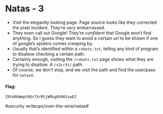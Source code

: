 # Natas - 3
- Visit the elegantly looking page. Page source looks like they corrected the pixel incident. They’re *very* embarrassed. 
- They even call out Google! They’re *confident* that Google won’t find anything. So I guess they want to avoid a certain url to be shown if one of google’s spiders comes creeping by.
- Usually that’s identified within a `robots.txt`, telling any kind of program to disallow checking a certain path.
- Certainly enough, visiting the `/robots.txt` page shows what they are trying to disallow. A `/s3cr3t/` path. 
- Of course, we don’t stop, and we visit the path and find the user/pass for `natas4`.

#### Flag:
`Z9tkRkWmpt9Qr7XrR5jWRkgOU901swEZ`

#security writeups/over-the-wire/natas#

